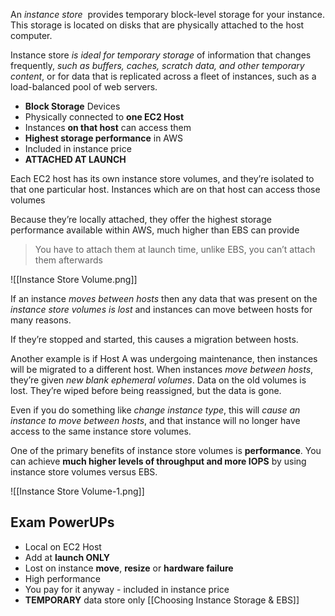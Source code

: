 An _instance store_  provides temporary block-level storage for your instance. This storage is located on disks that are physically attached to the host computer. 

Instance store *is ideal for temporary storage* of information that changes frequently, *such as buffers, caches, scratch data, and other temporary content*, or for data that is replicated across a fleet of instances, such as a load-balanced pool of web servers.

- **Block Storage** Devices
- Physically connected to **one EC2 Host**
- Instances **on that host** can access them
- **Highest storage performance** in AWS
- Included in instance price
- **ATTACHED AT LAUNCH**

Each EC2 host has its own instance store volumes, and they’re isolated to that one particular host. Instances which are on that host can access those volumes

Because they’re locally attached, they offer the highest storage performance available within AWS, much higher than EBS can provide

> You have to attach them at launch time, unlike EBS, you can’t attach them afterwards

![[Instance Store Volume.png]]

If an instance *moves between hosts* then any data that was present on the *instance store volumes is lost* and instances can move between hosts for many reasons.

If they’re stopped and started, this causes a migration between hosts.

Another example is if Host A was undergoing maintenance, then instances will be migrated to a different host. When instances *move between hosts*, they’re given *new blank ephemeral volumes*. Data on the old volumes is lost. They’re wiped before being reassigned, but the data is gone.

Even if you do something like *change instance type*, this will *cause an instance to move between hosts*, and that instance will no longer have access to the same instance store volumes.

One of the primary benefits of instance store volumes is **performance**. You can achieve **much higher levels of throughput and more IOPS** by using instance store volumes versus EBS.

![[Instance Store Volume-1.png]]

## Exam PowerUPs
- Local on EC2 Host
- Add at **launch ONLY**
- Lost on instance **move**, **resize** or **hardware failure**
- High performance
- You pay for it anyway - included in instance price
- **TEMPORARY** data store only
[[Choosing Instance Storage & EBS]]